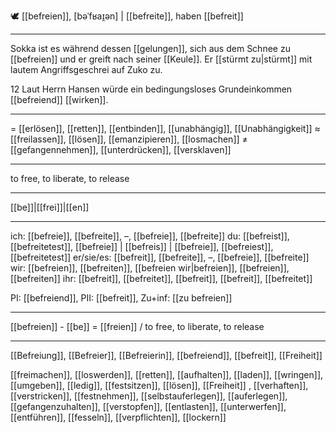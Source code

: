 🕊️ [[befreien]], [bəˈfʁaɪ̯ən] | [[befreite]], haben [[befreit]]

---
Sokka ist es während dessen [[gelungen]], sich aus dem Schnee zu [[befreien]] und er greift nach seiner [[Keule]]. Er [[stürmt zu|stürmt]] mit lautem Angriffsgeschrei auf Zuko zu.

12 Laut Herrn Hansen würde ein bedingungsloses Grundeinkommen [[befreiend]] [[wirken]].

---
= [[erlösen]], [[retten]], [[entbinden]], [[unabhängig]], [[Unabhängigkeit]]
≈ [[freilassen]], [[lösen]], [[emanzipieren]], [[losmachen]]
≠ [[gefangennehmen]], [[unterdrücken]], [[versklaven]]

---
to free, to liberate, to release

---
[[be]]|[[frei]]|[[en]]

---
ich: [[befreie]], [[befreite]], –, [[befreie]], [[befreite]]
du: [[befreist]], [[befreitetest]], [[befreie]] | [[befreis]] | [[befreie]], [[befreiest]], [[befreitetest]]
er/sie/es: [[befreit]], [[befreite]], –, [[befreie]], [[befreite]]
wir: [[befreien]], [[befreiten]], [[befreien wir|befreien]], [[befreien]], [[befreiten]]
ihr: [[befreit]], [[befreitet]], [[befreit]], [[befreit]], [[befreitet]] 

PI: [[befreiend]], PII: [[befreit]], Zu+inf: [[zu befreien]]

---
[[befreien]] - [[be]] = [[freien]] / to free, to liberate, to release

---
[[Befreiung]], [[Befreier]], [[Befreierin]], [[befreiend]], [[befreit]], [[Freiheit]]

[[freimachen]], [[loswerden]], [[retten]], [[aufhalten]], [[laden]], [[wringen]], [[umgeben]], [[ledig]], [[festsitzen]], [[lösen]], [[Freiheit]]
, [[verhaften]], [[verstricken]], [[festnehmen]], [[selbstauferlegen]], [[auferlegen]], [[gefangenzuhalten]], [[verstopfen]], [[entlasten]], [[unterwerfen]], [[entführen]], [[fesseln]], [[verpflichten]], [[lockern]]